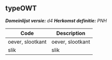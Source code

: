 ## typeOWT

*__Domeinlijst versie:__ d4*
*__Herkomst definitie:__ PNH*

|__Code__ |__Description__	|
|	---	|	---	|
| oever, slootkant | oever, slootkant |
| slik | slik |